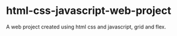 # html-css-javascript-web-project
A web project created using html css and javascript, grid and flex.
